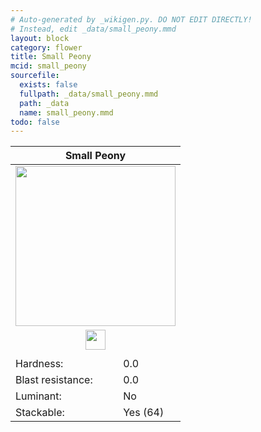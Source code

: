 ```yaml
---
# Auto-generated by _wikigen.py. DO NOT EDIT DIRECTLY!
# Instead, edit _data/small_peony.mmd
layout: block
category: flower
title: Small Peony
mcid: small_peony
sourcefile:
  exists: false
  fullpath: _data/small_peony.mmd
  path: _data
  name: small_peony.mmd
todo: false
---
```


<table class="block-info"><thead><tr>
<th colspan=2>Small Peony</th>
</tr></thead><tbody>
<tr><td colspan=2 class="cell-image-big" style="text-align:center"><img src="/allotment/img/textures/allotment/small_peony.png" width="256" height="256" alt="" class="preview-icon"></td></tr>
<tr><td colspan=2 class="cell-image-small" style="text-align:center"><img src="/allotment/img/inventory_textures/allotment/small_peony.png" width="32" height="32" alt="" class="inventory-icon"></td></tr>
<tr><td colspan=2 style="text-align:center"><span class="tool-info tool-none tool-level-0" title="Does not require or break faster with any tool"></span></td></tr>
<tr><td>Hardness:</td><td>0.0</td></tr>
<tr><td>Blast resistance:</td><td>0.0</td></tr>
<tr><td>Luminant:</td><td>No</td></tr>
<tr><td>Stackable:</td><td>Yes (64)</td></tr>
</tbody></table>

